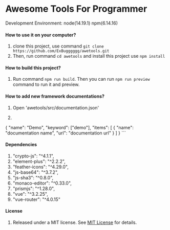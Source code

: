 # Awesome Tools For Programmer

Development Environment: node(14.19.1) npm(6.14.16)

#### How to use it on your computer?

1. clone this project, use command `git clone https://github.com/ExBugggggg/awetools.git`
2. Then, run command `cd awetools` and install this project use `npm install`

#### How to build this project?

1. Run command `npm run build`. Then you can run `npm run preview` command to run it and preview.

#### How to add new framework documentations?

1. Open 'awetools/src/documentation.json'
2. ```JSON
{
    "name": "Demo",
    "keyword": ["demo"],
    "items": [
        {
            "name":  "documentation name",
            "url": "documentation url"
        }
    ]
}   ```

#### Dependencies

1. "crypto-js": "^4.1.1",
2. "element-plus": "^2.2.2",
3. "feather-icons": "^4.29.0",
4. "js-base64": "^3.7.2",
5. "js-sha3": "^0.8.0",
6. "monaco-editor": "^0.33.0",
7. "prismjs": "^1.28.0",
8. "vue": "^3.2.25",
9. "vue-router": "^4.0.15"

#### License

1. Released under a MIT license. See [MIT License](https://mit-license.org) for details.